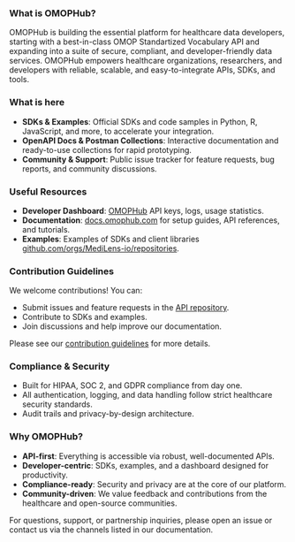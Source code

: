### What is OMOPHub?

OMOPHub is building the essential platform for healthcare data developers, starting with a best-in-class OMOP Standartized Vocabulary API and expanding into a suite of secure, compliant, and developer-friendly data services. OMOPHub empowers healthcare organizations, researchers, and developers with reliable, scalable, and easy-to-integrate APIs, SDKs, and tools.

### What is here

- **SDKs & Examples**: Official SDKs and code samples in Python, R, JavaScript, and more, to accelerate your integration.
- **OpenAPI Docs & Postman Collections**: Interactive documentation and ready-to-use collections for rapid prototyping.
- **Community & Support**: Public issue tracker for feature requests, bug reports, and community discussions.


### Useful Resources

- **Developer Dashboard**: [OMOPHub](https://omophub.com) API keys, logs, usage statistics.
- **Documentation**: [docs.omophub.com](https://docs.omophub.com) for setup guides, API references, and tutorials.
- **Examples**: Examples of SDKs and client libraries [github.com/orgs/MediLens-io/repositories](https://github.com/orgs/omophub/repositories).


### Contribution Guidelines

We welcome contributions! You can:
- Submit issues and feature requests in the [API repository](https://github.com/omophub/api).
- Contribute to SDKs and examples.
- Join discussions and help improve our documentation.

Please see our [contribution guidelines](https://github.com/omophub/api/docs/CONTRIBUTING.md) for more details.


### Compliance & Security

- Built for HIPAA, SOC 2, and GDPR compliance from day one.
- All authentication, logging, and data handling follow strict healthcare security standards.
- Audit trails and privacy-by-design architecture.


### Why OMOPHub?

- **API-first**: Everything is accessible via robust, well-documented APIs.
- **Developer-centric**: SDKs, examples, and a dashboard designed for productivity.
- **Compliance-ready**: Security and privacy are at the core of our platform.
- **Community-driven**: We value feedback and contributions from the healthcare and open-source communities.


For questions, support, or partnership inquiries, please open an issue or contact us via the channels listed in our documentation. 
